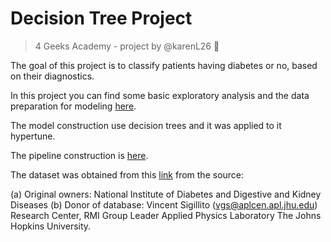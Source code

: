 # Decision Tree Project
> 4 Geeks Academy - project by @karenL26 :elf:

The goal of this project is to classify patients having diabetes or no, based on their diagnostics.

In this project you can find some basic exploratory analysis and the data preparation for modeling [here](src/explore_dt.ipynb).

The model construction use decision trees and it was applied to it hypertune. 

The pipeline construction is [here](src/app.py).

The dataset was obtained from this [link](https://raw.githubusercontent.com/4GeeksAcademy/decision-tree-project-tutorial/main/diabetes.csv) from the source:

(a) Original owners: National Institute of Diabetes and Digestive and Kidney Diseases (b) Donor of database: Vincent Sigillito (vgs@aplcen.apl.jhu.edu) Research Center, RMI Group Leader Applied Physics Laboratory The Johns Hopkins University.
